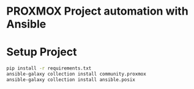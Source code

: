 # PROXMOX Project automation with Ansible
# Setup Project
```bash
pip install -r requirements.txt
ansible-galaxy collection install community.proxmox
ansible-galaxy collection install ansible.posix
```
